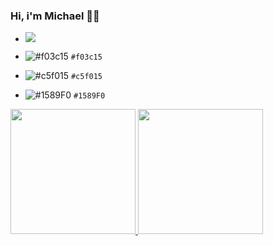 ### Hi, i'm Michael 💪😎

<!--
**MichaelSodovski/MichaelSodovski** is a ✨ _special_ ✨ repository because its `README.md` (this file) appears on your GitHub profile.

- 🔭 I’m currently working on a Fitness app (Sportify) 
- 🌱 I’m currently learning React & Node.js
- 👯 I’m looking to collaborate on ...
- 💬 Ask me about ...
- 📫 How to reach me: michaelsod90@gmail.com \ 054-2-363-400
- 😄 Pronouns: ...
- ⚡ Fun fact: ...
-->

- ![](https://placehold.it/15/f03c15/000000?text=+)

- ![#f03c15](https://placehold.it/15/f03c15/000000?text=+) `#f03c15`
- ![#c5f015](https://placehold.it/15/c5f015/000000?text=+) `#c5f015`
- ![#1589F0](https://placehold.it/15/1589F0/000000?text=+) `#1589F0`

<a href="https://www.linkedin.com/in/michael-sodovski-2563a31a0/">
  <img src="https://asougidigital.com/service/img/publicidad-linkedin/linkedin-logo.png" width="200"/>
</a>
<a href="https://www.facebook.com/michael.svanidze/">
  <img src="https://wordstream-files-prod.s3.amazonaws.com/s3fs-public/styles/simple_image/public/images/facebook-logo-stats-2018.png?xnmV_wKuqClXX297l4IsIMmIYZJZrktk&itok=NuRNkmk0" width="200"/>
</a>

